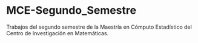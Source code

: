 # MCE-Segundo_Semestre
Trabajos del segundo semestre de la Maestría en Cómputo Estadístico del Centro de Investigación en Matemáticas.

